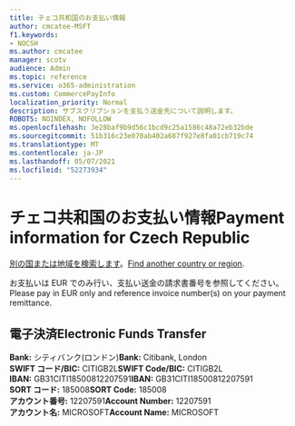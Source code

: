 ```yaml
---
title: チェコ共和国のお支払い情報
author: cmcatee-MSFT
f1.keywords:
- NOCSH
ms.author: cmcatee
manager: scotv
audience: Admin
ms.topic: reference
ms.service: o365-administration
ms.custom: CommercePayInfo
localization_priority: Normal
description: サブスクリプションを支払う送金先について説明します。
ROBOTS: NOINDEX, NOFOLLOW
ms.openlocfilehash: 3e28baf9b9d56c1bcd9c25a1586c48a72eb32bde
ms.sourcegitcommit: 51b316c23e070ab402a687f927e8fa01cb719c74
ms.translationtype: MT
ms.contentlocale: ja-JP
ms.lasthandoff: 05/07/2021
ms.locfileid: "52273934"
---
```

# <a name="payment-information-for-czech-republic"></a><span data-ttu-id="0a092-103">チェコ共和国のお支払い情報</span><span class="sxs-lookup"><span data-stu-id="0a092-103">Payment information for Czech Republic</span></span>

<span data-ttu-id="0a092-104">[別の国または地域を検索します](../billing-and-payments/pay-for-your-subscription.md)。</span><span class="sxs-lookup"><span data-stu-id="0a092-104">[Find another country or region](../billing-and-payments/pay-for-your-subscription.md).</span></span>

<span data-ttu-id="0a092-105">お支払いは EUR でのみ行い、支払い送金の請求書番号を参照してください。</span><span class="sxs-lookup"><span data-stu-id="0a092-105">Please pay in EUR only and reference invoice number(s) on your payment remittance.</span></span>

## <a name="electronic-funds-transfer"></a><span data-ttu-id="0a092-106">電子決済</span><span class="sxs-lookup"><span data-stu-id="0a092-106">Electronic Funds Transfer</span></span>

<span data-ttu-id="0a092-107">**Bank:** シティバンク(ロンドン)</span><span class="sxs-lookup"><span data-stu-id="0a092-107">**Bank:** Citibank, London</span></span>  
<span data-ttu-id="0a092-108">**SWIFT コード/BIC:** CITIGB2L</span><span class="sxs-lookup"><span data-stu-id="0a092-108">**SWIFT Code/BIC:** CITIGB2L</span></span>  
<span data-ttu-id="0a092-109">**IBAN:** GB31CITI18500812207591</span><span class="sxs-lookup"><span data-stu-id="0a092-109">**IBAN:** GB31CITI18500812207591</span></span>  
<span data-ttu-id="0a092-110">**SORT コード:** 185008</span><span class="sxs-lookup"><span data-stu-id="0a092-110">**SORT Code:** 185008</span></span>  
<span data-ttu-id="0a092-111">**アカウント番号:** 12207591</span><span class="sxs-lookup"><span data-stu-id="0a092-111">**Account Number:** 12207591</span></span>  
<span data-ttu-id="0a092-112">**アカウント名:** MICROSOFT</span><span class="sxs-lookup"><span data-stu-id="0a092-112">**Account Name:** MICROSOFT</span></span>  